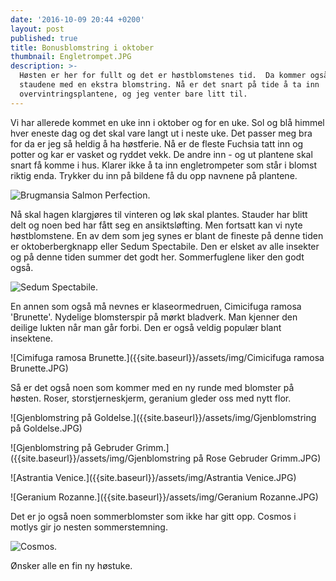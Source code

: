 ```yaml
---
date: '2016-10-09 20:44 +0200'
layout: post
published: true
title: Bonusblomstring i oktober
thumbnail: Engletrompet.JPG
description: >-
  Høsten er her for fullt og det er høstblomstenes tid.  Da kommer også noen av
  staudene med en ekstra blomstring. Nå er det snart på tide å ta inn
  overvintringsplantene, og jeg venter bare litt til.
---
```


Vi har allerede kommet en uke inn i oktober og for en uke. Sol og blå himmel hver eneste dag og det skal vare langt ut i neste uke.  Det passer meg bra for da er jeg så heldig å ha høstferie. 
Nå er de fleste Fuchsia tatt inn og potter og kar er vasket og ryddet vekk. De andre inn - og ut plantene skal snart få komme i hus. Klarer ikke å ta inn engletrompeter som står i blomst riktig enda. Trykker du inn på bildene få du opp navnene på plantene.

![Brugmansia Salmon Perfection.]({{site.baseurl}}/assets/img/Engletrompet.JPG)

Nå skal hagen klargjøres til vinteren og løk skal plantes. Stauder har blitt delt og noen bed har fått seg en ansiktsløfting. Men fortsatt kan vi nyte høstblomstene. En av dem som jeg synes er blant de fineste på denne tiden er oktoberbergknapp eller Sedum Spectabile. Den er elsket av alle insekter og på denne tiden summer det godt her. Sommerfuglene liker den godt også. 

![Sedum Spectabile.]({{site.baseurl}}/assets/img/Oktoberbergknapp.JPG)

<!--more-->

En annen som også må nevnes er klaseormedruen, Cimicifuga ramosa 'Brunette'. Nydelige blomsterspir på mørkt bladverk. Man kjenner den deilige lukten når man går forbi. Den er også veldig populær blant insektene.

![Cimifuga ramosa Brunette.]({{site.baseurl}}/assets/img/Cimicifuga ramosa Brunette.JPG)

Så er det også noen som kommer med en ny runde med blomster på høsten. Roser, storstjerneskjerm, geranium gleder oss med nytt flor. 

![Gjenblomstring på Goldelse.]({{site.baseurl}}/assets/img/Gjenblomstring på Goldelse.JPG)

![Gjenblomstring på Gebruder Grimm.]({{site.baseurl}}/assets/img/Gjenblomstring på Rose Gebruder Grimm.JPG)

![Astrantia Venice.]({{site.baseurl}}/assets/img/Astrantia Venice.JPG)


![Geranium Rozanne.]({{site.baseurl}}/assets/img/Geranium Rozanne.JPG)

Det er jo også noen sommerblomster som ikke har gitt opp. Cosmos i motlys gir jo nesten sommerstemning. 

![Cosmos.]({{site.baseurl}}/assets/img/Cosmos.JPG)

Ønsker alle en fin ny høstuke.
